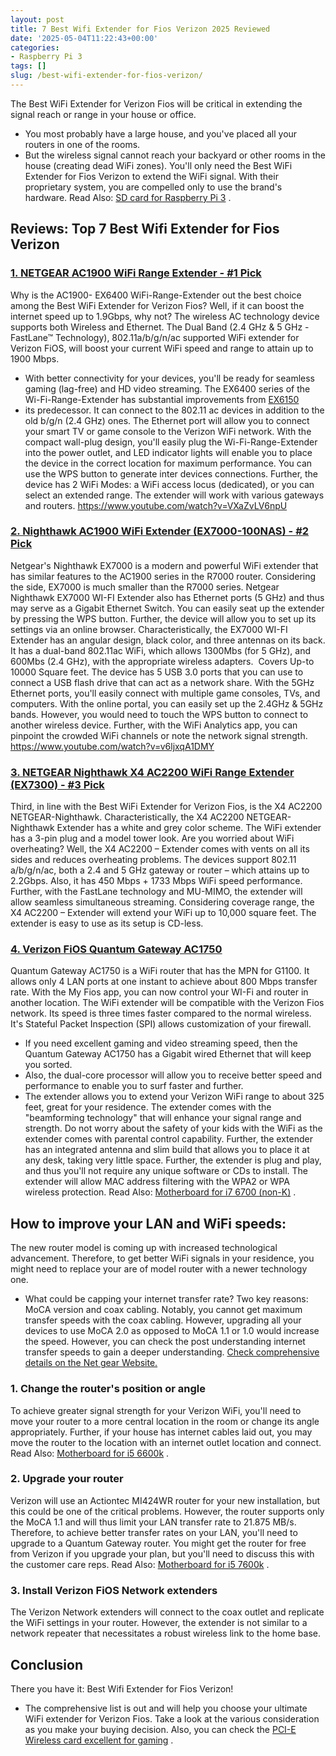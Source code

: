 ```yaml
---
layout: post
title: 7 Best Wifi Extender for Fios Verizon 2025 Reviewed
date: '2025-05-04T11:22:43+00:00'
categories:
- Raspberry Pi 3
tags: []
slug: /best-wifi-extender-for-fios-verizon/
---
```


The Best WiFi Extender for Verizon Fios will be critical in extending the signal reach or range in your house or office.
- You most probably have a large house, and you've placed all your routers in one of the rooms.
- But the wireless signal cannot reach your backyard or other rooms in the house (creating dead WiFi zones).
You'll only need the Best WiFi Extender for Fios Verizon to extend the WiFi signal. With their proprietary system, you are compelled only to use the brand's hardware. Read Also:
[SD card for Raspberry Pi 3](https://pestpolicy.com/best-sd-card-for-raspberry-pi-3/)
.
## Reviews: Top 7 Best Wifi Extender for Fios Verizon
### [1. NETGEAR AC1900 WiFi Range Extender - #1 Pick](https://www.amazon.com/dp/B01D6JEMXC/?tag=p-policy-20)
Why is the AC1900- EX6400 WiFi-Range-Extender out the best choice among the Best WiFi Extender for Verizon Fios?
Well, if it can boost the internet speed up to 1.9Gbps, why not? The wireless AC technology device supports both Wireless and Ethernet.
The Dual Band (2.4 GHz & 5 GHz - FastLane™ Technology), 802.11a/b/g/n/ac supported WiFi extender for Verizon FiOS, will boost your current WiFi speed and range to attain up to 1900 Mbps.
- With better connectivity for your devices, you'll be ready for seamless gaming (lag-free) and HD video streaming.
The EX6400 series of the Wi-Fi-Range-Extender has substantial improvements from
[EX6150](https://www.amazon.com/dp/B00R92CLCW/?tag=p-policy-20)
- its predecessor. It can connect to the 802.11 ac devices in addition to the old b/g/n (2.4 GHz) ones. The Ethernet port will allow you to connect your smart TV or game console to the Verizon WiFi network.
With the compact wall-plug design, you'll easily plug the Wi-Fi-Range-Extender into the power outlet, and LED indicator lights will enable you to place the device in the correct location for maximum performance.
You can use the WPS button to generate inter devices connections. Further, the device has 2 WiFi Modes: a WiFi access locus (dedicated), or you can select an extended range. The extender will work with various gateways and routers.
https://www.youtube.com/watch?v=VXaZvLV6npU
### [2. Nighthawk AC1900 WiFi Extender (EX7000-100NAS) - #2 Pick](https://www.amazon.com/dp/B00R92CLD6/?tag=p-policy-20)
Netgear's Nighthawk EX7000 is a modern and powerful WiFi extender that has similar features to the AC1900 series in the R7000 router. Considering the side, EX7000 is much smaller than the R7000 series.
Netgear Nighthawk EX7000 WI-FI Extender also has Ethernet ports (5 GHz) and thus may serve as a Gigabit Ethernet Switch.
You can easily seat up the extender by pressing the WPS button. Further, the device will allow you to set up its settings via an online browser.
Characteristically, the EX7000 WI-FI Extender has an angular design, black color, and three antennas on its back.
It has a dual-band 802.11ac WiFi, which allows 1300Mbs (for 5 GHz), and 600Mbs (2.4 GHz), with the appropriate wireless adapters.  Covers Up-to 10000 Square feet.
The device has 5 USB 3.0 ports that you can use to connect a USB flash drive that can act as a network share. With the 5GHz Ethernet ports, you'll easily connect with multiple game consoles, TVs, and computers.
With the online portal, you can easily set up the 2.4GHz & 5GHz bands. However, you would need to touch the WPS button to connect to another wireless device.
Further, with the WiFi Analytics app, you can pinpoint the crowded WiFi channels or note the network signal strength.
https://www.youtube.com/watch?v=v6ljxqA1DMY
### [3. NETGEAR Nighthawk X4 AC2200 WiFi Range Extender (EX7300) - #3 Pick](https://www.amazon.com/dp/B01D6JEMWS/?tag=p-policy-20)
Third, in line with the Best WiFi Extender for Verizon Fios, is the X4 AC2200 NETGEAR-Nighthawk. Characteristically, the X4 AC2200 NETGEAR-Nighthawk Extender has a white and grey color scheme.
The WiFi extender has a 3-pin plug and a model tower look. Are you worried about WiFi overheating? Well, the X4 AC2200 – Extender comes with vents on all its sides and reduces overheating problems.
The devices support 802.11 a/b/g/n/ac, both a 2.4 and 5 GHz gateway or router – which attains up to 2.2Gbps. Also, it has 450 Mbps + 1733 Mbps WiFi speed performance.
Further, with the FastLane technology and MU-MIMO, the extender will allow seamless simultaneous streaming.
Considering coverage range, the X4 AC2200 – Extender will extend your WiFi up to 10,000 square feet. The extender is easy to use as its setup is CD-less.
### [4. Verizon FiOS Quantum Gateway AC1750](https://www.amazon.com/dp/B00QRJ8YME/?tag=p-policy-20)
Quantum Gateway AC1750 is a WiFi router that has the MPN for G1100.
It allows only 4 LAN ports at one instant to achieve about 800 Mbps transfer rate. With the My Fios app, you can now control your WI-Fi and router in another location.
The WiFi extender will be compatible with the Verizon Fios network. Its speed is three times faster compared to the normal wireless.
It's Stateful Packet Inspection (SPI) allows customization of your firewall.
- If you need excellent gaming and video streaming speed, then the Quantum Gateway AC1750 has a Gigabit wired Ethernet that will keep you sorted.
- Also, the dual-core processor will allow you to receive better speed and performance to enable you to surf faster and further.
- The extender allows you to extend your Verizon WiFi range to about 325 feet, great for your residence.
The extender comes with the "beamforming technology" that will enhance your signal range and strength.
Do not worry about the safety of your kids with the WiFi as the extender comes with parental control capability.
Further, the extender has an integrated antenna and slim build that allows you to place it at any desk, taking very little space.
Further, the extender is plug and play, and thus you'll not require any unique software or CDs to install. The extender will allow MAC address filtering with the WPA2 or WPA wireless protection. Read Also:
[Motherboard for i7 6700 (non-K)](https://pestpolicy.com/best-motherboard-for-i7-6700/)
.
## How to improve your LAN and WiFi speeds:
The new router model is coming up with increased technological advancement.
Therefore, to get better WiFi signals in your residence, you might need to replace your are of model router with a newer technology one.
- What could be capping your internet transfer rate? Two key reasons: MoCA version and coax cabling.
Notably, you cannot get maximum transfer speeds with the coax cabling. However, upgrading all your devices to use MoCA 2.0 as opposed to MoCA 1.1 or 1.0 would increase the speed.
However, you can check the post understanding internet transfer speeds to gain a deeper understanding.
[Check comprehensive details on the Net gear Website.](http://www.netgear.co.uk/home/products/networking/wifi-range-extenders/EX7300.aspx?cid=wmt_netgear_organic)
### 1. Change the router's position or angle
To achieve greater signal strength for your Verizon WiFi, you'll need to move your router to a more central location in the room or change its angle appropriately.
Further, if your house has internet cables laid out, you may move the router to the location with an internet outlet location and connect. Read Also:
[Motherboard for i5 6600k](https://pestpolicy.com/best-motherboard-for-i5-6600k/)
.
### 2. Upgrade your router
Verizon will use an Actiontec MI424WR router for your new installation, but this could be one of the critical problems. However, the router supports only the MoCA 1.1 and will thus limit your LAN transfer rate to 21.875 MB/s.
Therefore, to achieve better transfer rates on your LAN, you'll need to upgrade to a Quantum Gateway router. You might get the router for free from Verizon if you upgrade your plan, but you'll need to discuss this with the customer care reps. Read Also:
[Motherboard for i5 7600k](https://pestpolicy.com/best-motherboard-for-i5-7600k/)
.
### 3. Install Verizon FiOS Network extenders
The Verizon Network extenders will connect to the coax outlet and replicate the WiFi settings in your router. However, the extender is not similar to a network repeater that necessitates a robust wireless link to the home base.
## Conclusion
There you have it: Best Wifi Extender for Fios Verizon!
- The comprehensive list is out and will help you choose your ultimate WiFi extender for Verizon Fios.
Take a look at the various consideration as you make your buying decision. Also, you can check the
[PCI-E Wireless card excellent for gaming](https://pestpolicy.com/best-pcie-wireless-card-for-gaming/)
.
